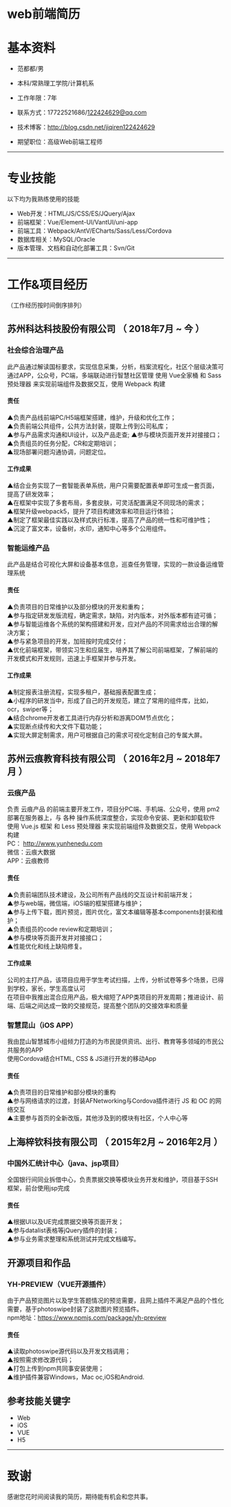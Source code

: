# web前端简历

# 基本资料

 - 范都都/男
 - 本科/常熟理工学院/计算机系 
 - 工作年限：7年
 - 联系方式：17722521686/122424629@qq.com
 - 技术博客：http://blog.csdn.net/jiqiren122424629
   
   
 - 期望职位：高级Web前端工程师

---

# 专业技能
以下均为我熟练使用的技能

- Web开发：HTML/JS/CSS/ES/JQuery/Ajax  
- 前端框架：Vue/Element-UI/VantUI/uni-app  
- 前端工具：Webpack/AntV/ECharts/Sass/Less/Cordova  
- 数据库相关：MySQL/Oracle  
- 版本管理、文档和自动化部署工具：Svn/Git  

---


# 工作&项目经历
（工作经历按时间倒序排列）
## 苏州科达科技股份有限公司  （ 2018年7月 ~ 今 ）

### 社会综合治理产品
此产品通过解读国标要求，实现信息采集，分析，档案流程化，社区个层级决策可通过APP，公众号，PC端，多端联动进行智慧社区管理
使用 Vue全家桶 和 Sass 预处理器 来实现前端组件及数据交互，使用 Webpack 构建  

#### 责任
   ▲负责产品线前端PC/H5端框架搭建，维护，升级和优化工作；   
   ▲负责前端公共组件，公共方法封装，提取上传到公司私库；  
   ▲参与产品需求沟通和UI设计，以及产品走查; 
   ▲参与模块页面开发并对接接口；     
   ▲负责组员的任务分配，CR和定期培训；  
   ▲现场部署问题沟通协调，问题定位。  

#### 工作成果
   ▲结合业务实现了一套智能表单系统，用户只需要配置表单即可生成一套页面，提高了研发效率；  
   ▲在框架中实现了多套布局，多套皮肤，可灵活配置满足不同现场的需求；  
   ▲框架升级webpack5，提升了项目构建效率和项目运行体验；  
   ▲制定了框架最佳实践以及样式执行标准，提高了产品的统一性和可维护性；  
   ▲沉淀了富文本，设备树，水印，通知中心等多个公用组件。  
   
### 智能运维产品 
此产品是结合可视化大屏和设备基本信息，巡查任务管理，实现的一款设备运维管理系统  

#### 责任
   ▲负责项目的日常维护以及部分模块的开发和重构；  
   ▲参与指定研发发版流程，确定需求，缺陷，对内版本，对外版本都有迹可循；  
   ▲参与智能运维各个系统的架构搭建和开发，应对产品的不同需求给出合理的解决方案；  
   ▲参与紧急项目的开发，加班按时完成交付；  
   ▲优化前端框架，带领实习生和应届生，培养其了解公司前端框架，了解前端的开发模式和开发规则，迅速上手框架并参与开发。  
   
#### 工作成果
   ▲制定报表注册流程，实现多租户，基础报表配置生成；  
   ▲小程序的研发当中，形成了自己的开发规范，建立了常用的组件库，比如，ocr，swiper等；  
   ▲结合chrome开发者工具进行内存分析和游离DOM节点优化；  
   ▲实现断点续传和大文件下载功能；  
   ▲实现大屏定制需求，用户可根据自己的需求可视化定制自己的专属大屏。  
   
## 苏州云痕教育科技有限公司  （ 2016年2月 ~ 2018年7月 ）

### 云痕产品
负责 云痕产品 的前端主要开发工作，项目分PC端、手机端、公众号，使用 pm2 部署在服务器上，与 各种 操作系统深度整合，实现命令安装、更新和卸载软件  
使用 Vue.js 框架 和 Less 预处理器 来实现前端组件及数据交互，使用 Webpack 构建  
PC： http://www.yunhenedu.com  
微信：云痕大数据  
APP：云痕教师  

#### 责任
   ▲负责前端团队技术建设，及公司所有产品线的交互设计和前端开发；  
   ▲参与web端，微信端，iOS端的框架搭建与维护；  
   ▲参与上传下载，图片预览，图片优化，富文本编辑等基本components封装和维护；  
   ▲负责组员的code review和定期培训；  
   ▲参与模块等页面开发并对接接口；    
   ▲性能优化和线上缺陷修复。 

#### 工作成果
公司的主打产品，该项目应用于学生考试扫描，上传，分析试卷等多个场景，已得到学校，家长，学生高度认可  
在项目中我推出混合应用产品，极大缩短了APP类项目的开发周期；推进设计、前端、后端之间达成一致的交接规范，提高整个团队的交接效率和质量
   
   
### 智慧昆山（iOS APP）
我由昆山智慧城市小组倾力打造的为市民提供资讯、出行、教育等多领域的市民公共服务的APP  
使用Cordova结合HTML, CSS & JS进行开发的移动App  
#### 责任
   ▲负责项目的日常维护和部分模块的重构  
   ▲参与网络请求的过渡，封装AFNetworking与Cordova插件进行 JS 和 OC 的网络交互  
   ▲主要参与首页的全新改版，其他涉及到的模块有社区，个人中心等  

## 上海梓钦科技有限公司 （ 2015年2月 ~ 2016年2月 ）

### 中国外汇统计中心（java、jsp项目） 
全国银行间同业拆借中心，负责票据交换等模块业务开发和维护，项目基于SSH框架，前台使用jsp完成  
#### 责任
   ▲根据UI以及UE完成票据交换等页面开发；  
   ▲参与datalist表格等jQuery插件的封装；  
   ▲参与业务需求整理和系统测试并完成文档编写。    

## 开源项目和作品

### YH-PREVIEW（VUE开源插件）
由于产品预览图片以及学生答题情况的预览需要，且网上插件不满足产品的个性化需要，基于photoswipe封装了这款图片预览插件。  
npm地址：https://www.npmjs.com/package/yh-preview

#### 责任
  ▲读取photoswipe源代码以及开发文档调用；  
  ▲按照需求修改源代码；  
  ▲打包上传到npm共同事安装使用；  
  ▲维护插件兼容Windows，Mac oc,iOS和Android.  



## 参考技能关键字
- Web
- iOS
- VUE
- H5
---

# 致谢
感谢您花时间阅读我的简历，期待能有机会和您共事。
